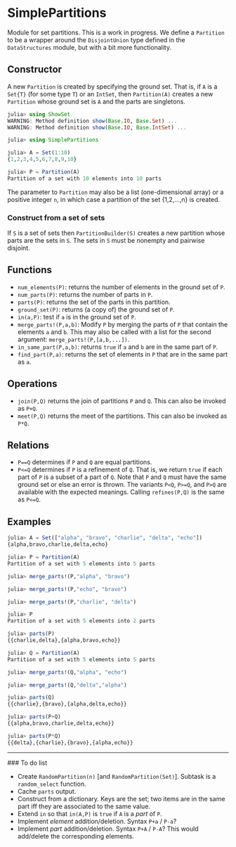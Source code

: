 # SimplePartitions

Module for set partitions. This is a work in progress. We define a
`Partition` to be a wrapper around the `DisjointUnion` type defined
in the `DataStructures` module, but with a bit more functionality.


## Constructor

A new `Partition` is created by specifying the ground set. That is, if `A`
is a `Set{T}` (for some type `T`) or an `IntSet`, then `Partition(A)` creates
a new `Partition` whose ground set is `A` and the parts are singletons.
```julia
julia> using ShowSet
WARNING: Method definition show(Base.IO, Base.Set) ...
WARNING: Method definition show(Base.IO, Base.IntSet) ...

julia> using SimplePartitions

julia> A = Set(1:10)
{1,2,3,4,5,6,7,8,9,10}

julia> P = Partition(A)
Partition of a set with 10 elements into 10 parts
```
The parameter to `Partition` may also be a list (one-dimensional array) or
a positive integer `n`, in which case a partition of the set {1,2,...,n} is
created.

### Construct from a set of sets

If `S` is a set of sets then `PartitionBuilder(S)` creates
a new partition whose parts are the sets in `S`. The
sets in `S` must be nonempty and pairwise disjoint.

## Functions

+ `num_elements(P)`: returns the number of elements in the ground
set of `P`.
+ `num_parts(P)`: returns the number of parts in `P`.
+ `parts(P)`: returns the set of the parts in this partition.
+ `ground_set(P)`: returns (a copy of) the ground set of `P`.
+ `in(a,P)`: test if `a` is in the ground set of `P`.
+ `merge_parts!(P,a,b)`: Modify `P` by merging the parts of `P` that
contain the elements `a` and `b`. This may also be called with a
list for the second argument: `merge_parts!(P,[a,b,...])`.
+ `in_same_part(P,a,b)`: returns `true` if `a` and `b` are in the same
part of `P`.
+ `find_part(P,a)`: returns the set of elements in `P` that are in
the same part as `a`.

## Operations

+ `join(P,Q)` returns the join of partitions `P` and `Q`. This can also
be invoked as `P+Q`.
+ `meet(P,Q)` returns the meet of the partitions. This can also be
invoked as `P*Q`.


## Relations

+ `P==Q` determines if `P` and `Q` are equal partitions.
+ `P<=Q` determines if `P` is a refinement of `Q`. That is, we return `true`
if each part of `P` is a subset of a part of `Q`. Note that `P` and `Q` must
have the same ground set or else an error is thrown. The variants
`P<Q`, `P>=Q`, and `P>Q` are available with the expected meanings. Calling
`refines(P,Q)` is the same as `P<=Q`.



## Examples
```julia
julia> A = Set(["alpha", "bravo", "charlie", "delta", "echo"])
{alpha,bravo,charlie,delta,echo}

julia> P = Partition(A)
Partition of a set with 5 elements into 5 parts

julia> merge_parts!(P,"alpha", "bravo")

julia> merge_parts!(P,"echo", "bravo")

julia> merge_parts!(P,"charlie", "delta")

julia> P
Partition of a set with 5 elements into 2 parts

julia> parts(P)
{{charlie,delta},{alpha,bravo,echo}}

julia> Q = Partition(A)
Partition of a set with 5 elements into 5 parts

julia> merge_parts!(Q,"alpha", "echo")

julia> merge_parts!(Q,"delta","alpha")

julia> parts(Q)
{{charlie},{bravo},{alpha,delta,echo}}

julia> parts(P+Q)
{{alpha,bravo,charlie,delta,echo}}

julia> parts(P*Q)
{{delta},{charlie},{bravo},{alpha,echo}}
```

<hr>
### To do list

+ Create `RandomPartition(n)` [and `RandomPartition(Set)`]. Subtask is
a `random_select` function.
+ Cache `parts` output.
+ Construct from a dictionary. Keys are the set; two items
are in the same part iff they are associated to the same value.
+ Extend `in` so that `in(A,P)` is `true` if `A` is a
*part* of `P`.
+ Implement *element* addition/deletion.
Syntax `P+a` / `P-a`?
+ Implement *part* addition/deletion.
Syntax `P+A` / `P-A`? This would add/delete the
corresponding elements.
